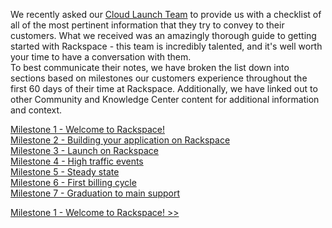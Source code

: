 We recently asked our [Cloud Launch Team](http://www.rackspace.com/blog/an-insiders-look-at-the-cloud-launch-team/) to provide us with a checklist of all of the most pertinent information that they try to convey to their customers. What we received was an amazingly thorough guide to getting started with Rackspace - this team is incredibly talented, and it's well worth your time to have a conversation with them.  
To best communicate their notes, we have broken the list down into sections based on milestones our customers experience throughout the first 60 days of their time at Rackspace. Additionally, we have linked out to other Community and Knowledge Center content for additional information and context.

[Milestone 1 - Welcome to Rackspace!](GettingStarted_1.md)  
[Milestone 2 - Building your application on Rackspace](GettingStarted_2.md)  
[Milestone 3 - Launch on Rackspace](GettingStarted_3.md)  
[Milestone 4 - High traffic events](GettingStarted_4.md)  
[Milestone 5 - Steady state](GettingStarted_5.md)  
[Milestone 6 - First billing cycle](GettingStarted_6.md)  
[Milestone 7 - Graduation to main support](GettingStarted_7.md)

[Milestone 1 - Welcome to Rackspace! >>](GettingStarted_1.md)
